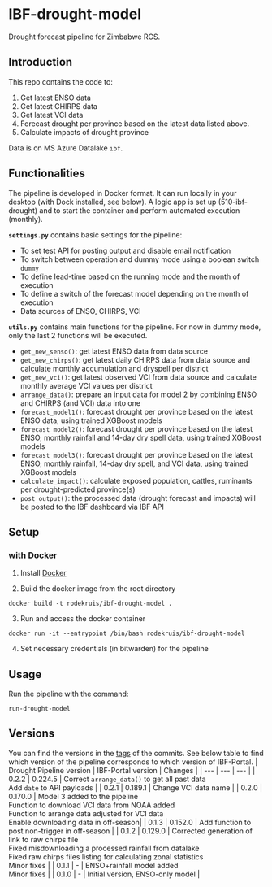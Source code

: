 # IBF-drought-model
Drought forecast pipeline for Zimbabwe RCS.

## Introduction

This repo contains the code to:
1. Get latest ENSO data 
2. Get latest CHIRPS data
3. Get latest VCI data
4. Forecast drought per province based on the latest data listed above.
5. Calculate impacts of drought province

Data is on MS Azure Datalake `ibf`.

## Functionalities
The pipeline is developed in Docker format. It can run locally in your desktop (with Dock installed, see below). A logic app is set up (510-ibf-drought) and to start the container and perform automated execution (monthly).

**`settings.py`** contains basic settings for the pipeline:
- To set test API for posting output and disable email notification
- To switch between operation and dummy mode using a boolean switch `dummy`
- To define lead-time based on the running mode and the month of execution
- To define a switch of the forecast model depending on the month of execution
- Data sources of ENSO, CHIRPS, VCI

**`utils.py`** contains main functions for the pipeline. For now in dummy mode, only the last 2 functions will be executed.
- `get_new_senso()`: get latest ENSO data from data source
- `get_new_chirps()`: get latest daily CHIRPS data from data source and calculate monthly accumulation and dryspell per district
- `get_new_vci()`: get latest observed VCI from data source and calculate monthly average VCI values per district
- `arrange_data()`: prepare an input data for model 2 by combining ENSO and CHIRPS (and VCI) data into one
- `forecast_model1()`: forecast drought per province based on the latest ENSO data, using trained XGBoost models
- `forecast_model2()`: forecast drought per province based on the latest ENSO, monthly rainfall and 14-day dry spell data, using trained XGBoost models
- `forecast_model3()`: forecast drought per province based on the latest ENSO, monthly rainfall, 14-day dry spell, and VCI data, using trained XGBoost models
- `calculate_impact()`: calculate exposed population, cattles, ruminants per drought-predicted province(s)
- `post_output()`: the processed data (drought forecast and impacts) will be posted to the IBF dashboard via IBF API 

## Setup

### with Docker
1. Install [Docker](https://www.docker.com/get-started)

2. Build the docker image from the root directory
```
docker build -t rodekruis/ibf-drought-model .
```
3. Run and access the docker container
```
docker run -it --entrypoint /bin/bash rodekruis/ibf-drought-model
```
4. Set necessary credentials (in bitwarden) for the pipeline


## Usage
Run the pipeline with the command:
```
run-drought-model
```

## Versions
You can find the versions in the [tags](https://github.com/rodekruis/ibf-drought-model/tags) of the commits. See below table to find which version of the pipeline corresponds to which version of IBF-Portal.
| Drought Pipeline version  | IBF-Portal version | Changes |
| --- | --- | --- |
| 0.2.2 | 0.224.5 | Correct `arrange_data()` to get all past data <br> Add `date` to API payloads |
| 0.2.1 | 0.189.1 | Change VCI data name |
| 0.2.0 | 0.170.0 | Model 3 added to the pipeline <br> Function to download VCI data from NOAA added <br> Function to arrange data adjusted for VCI data <br> Enable downloading data in off-season|
| 0.1.3 | 0.152.0 | Add function to post non-trigger in off-season |
| 0.1.2 | 0.129.0 | Corrected generation of link to raw chirps file <br> Fixed misdownloading a processed rainfall from datalake <br> Fixed raw chirps files listing for calculating zonal statistics <br> Minor fixes |
| 0.1.1 | - | ENSO+rainfall model added <br> Minor fixes | 
| 0.1.0 | - | Initial version, ENSO-only model |